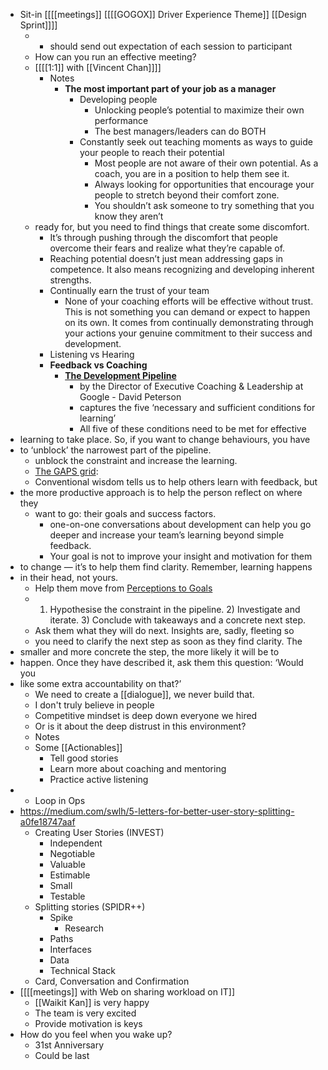 - Sit-in [[[[meetings]] [[[[GOGOX]] Driver Experience Theme]] [[Design Sprint]]]]
    - - should send out expectation of each session to participant
    - How can you run an effective meeting?
    - [[[[1:1]] with [[Vincent Chan]]]]
        - Notes
            - **The most important part of your job as a manager**
                - Developing people
                    - Unlocking people’s potential to maximize their own performance
                    - The best managers/leaders can do BOTH
                - Constantly seek out teaching moments as ways to guide your people to reach their potential
                    - Most people are not aware of their own potential. As a coach, you are in a position to help them see it.
                    - Always looking for opportunities that encourage your people to stretch beyond their comfort zone.
                    - You shouldn’t ask someone to try something that you know they aren’t
    - ready for, but you need to find things that create some discomfort.
        - It’s through pushing through the discomfort that people overcome their fears and realize what they’re capable of.
        - Reaching potential doesn’t just mean addressing gaps in competence. It also means recognizing and developing inherent strengths.
        - Continually earn the trust of your team
            - None of your coaching efforts will be effective without trust. This is not something you can demand or expect to happen on its own. It comes from continually demonstrating through your actions your genuine commitment to their success and development.
        - Listening vs Hearing
        - **Feedback vs Coaching**
            - [**The Development Pipeline**](https://miro.medium.com/max/1400/1*wTpzhGf2wijeur9tG2AxKw.jpeg)
                - by the Director of Executive Coaching & Leadership at Google - David Peterson
                - captures the five ‘necessary and sufficient conditions for learning’
                - All five of these conditions need to be met for effective 
- learning to take place. So, if you want to change behaviours, you have 
- to ‘unblock’ the narrowest part of the pipeline.
    - unblock the constraint and increase the learning.
    - [The GAPS grid](https://miro.medium.com/max/1400/1*-a1xduZGhfo3rzLnl7FrXQ.jpeg):
    - Conventional wisdom tells us to help others learn with feedback, but 
- the more productive approach is to help the person reflect on where they
    - want to go: their goals and success factors.
        - one-on-one conversations about development can help you go deeper and increase your team’s learning beyond simple feedback.
        - Your goal is not to improve your insight and motivation for them 
- to change — it’s to help them find clarity. Remember, learning happens 
- in their head, not yours.
    - Help them move from [Perceptions to Goals](https://miro.medium.com/max/1400/1*-a1xduZGhfo3rzLnl7FrXQ.jpeg)
    - 1) Hypothesise the constraint in the pipeline. 2) Investigate and iterate. 3) Conclude with takeaways and a concrete next step.
    - Ask them what they will do next. Insights are, sadly, fleeting so
    - you need to clarify the next step as soon as they find clarity. The 
- smaller and more concrete the step, the more likely it will be to 
- happen. Once they have described it, ask them this question: ‘Would you 
- like some extra accountability on that?’
    - We need to create a [[dialogue]], we never build that.
    - I don't truly believe in people
    - Competitive mindset is deep down everyone we hired
    - Or is it about the deep distrust in this environment?
    - Notes
    - Some [[Actionables]]
        - Tell good stories
        - Learn more about coaching and mentoring
        - Practice active listening
- + Loop in Ops
- https://medium.com/swlh/5-letters-for-better-user-story-splitting-a0fe18747aaf
    - Creating User Stories (INVEST)
        - Independent
        - Negotiable
        - Valuable
        - Estimable
        - Small 
        - Testable
    - Splitting stories (SPIDR++)
        - Spike
            - Research
        - Paths
        - Interfaces
        - Data
        - Technical Stack
    - Card, Conversation and Confirmation
- [[[[meetings]] with Web on sharing workload on IT]]
    - [[Waikit Kan]] is very happy
    - The team is very excited
    - Provide motivation is keys
- How do you feel when you wake up?
    - 31st Anniversary
    - Could be last 
